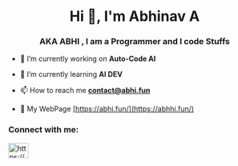 <h1 align="center">Hi 👋, I'm Abhinav A</h1>
<h3 align="center">AKA ABHI , I am a Programmer and I code Stuffs</h3>

- 🔭 I’m currently working on **Auto-Code AI**

- 🌱 I’m currently learning **AI DEV**

- 📫 How to reach me **contact@abhi.fun**

- 📄 My WebPage [https://abhi.fun/](https://abhhi.fun/)

<h3 align="left">Connect with me:</h3>
<p align="left">
<a href="https://discord.gg/https://discord.gg/692hduKSBT" target="blank"><img align="center" src="https://raw.githubusercontent.com/rahuldkjain/github-profile-readme-generator/master/src/images/icons/Social/discord.svg" alt="https://discord.gg/692hduKSBT" height="30" width="40" /></a>
</p>


